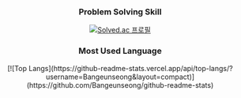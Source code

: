 
<div align="center">
  <h3>Problem Solving Skill</h3>

  [![Solved.ac
  프로필](http://mazassumnida.wtf/api/generate_badge?boj=Bangeunseong)](https://solved.ac/Bangeunseong)

  <h3>Most Used Language</h3>
  [![Top Langs](https://github-readme-stats.vercel.app/api/top-langs/?username=Bangeunseong&layout=compact)](https://github.com/Bangeunseong/github-readme-stats)
</div>
<!--
**Bangeunseong/Bangeunseong** is a ✨ _special_ ✨ repository because its `README.md` (this file) appears on your GitHub profile.
</div

Here are some ideas to get you started:

- 🔭 I’m currently working on ...
- 🌱 I’m currently learning ...
- 👯 I’m looking to collaborate on ...
- 🤔 I’m looking for help with ...
- 💬 Ask me about ...
- 📫 How to reach me: ...
- 😄 Pronouns: ...
- ⚡ Fun fact: ...
-->
